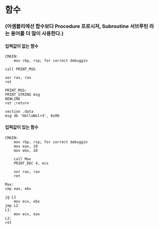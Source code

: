 # 함수
### (어셈블리에선 함수보다 Procedure 프로시저, Subroutine 서브루틴 라는 용어를 더 많이 사용한다.)

#### 입력값이 없는 함수
```Assembly
CMAIN:
    mov rbp, rsp; for correct debuggin
    
call PRINT_MSG

xor rax, rax
ret

PRINT_MSG:
PRINT_STRING msg
NEWLINE
ret ;return

section .data
msg db 'HelloWolrd', 0x00
```

#### 입력값이 있는 함수
```Assembly
CMAIN:
    mov rbp, rsp; for correct debuggin
    mov eax, 10
    mov ebx, 20
    
    call Max
    PRINT_DEC 4, ecx
    
    xor rax, rax
    ret

Max:
cmp eax, ebx

jg L1
    mov ecx, ebx    
jmp L2
L1:
    mov ecx, eax
L2:
ret
```
